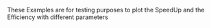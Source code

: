 These Examples are for testing purposes to plot the SpeedUp and the Efficiency with different parameters
